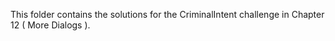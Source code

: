 This folder contains the solutions for the CriminalIntent challenge in Chapter 12 ( More Dialogs ).
